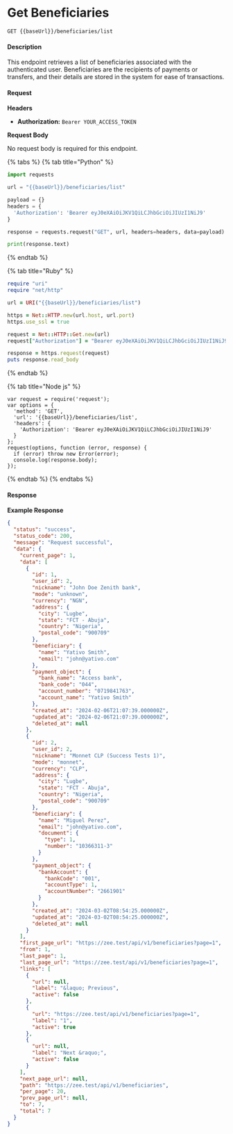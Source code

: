 # Get Beneficiaries

`GET {{baseUrl}}/beneficiaries/list`

#### Description

This endpoint retrieves a list of beneficiaries associated with the authenticated user. Beneficiaries are the recipients of payments or transfers, and their details are stored in the system for ease of transactions.

#### Request

**Headers**

* **Authorization:** `Bearer YOUR_ACCESS_TOKEN`

**Request Body**

No request body is required for this endpoint.

{% tabs %}
{% tab title="Python" %}
```python
import requests

url = "{{baseUrl}}/beneficiaries/list"

payload = {}
headers = {
  'Authorization': 'Bearer eyJ0eXAiOiJKV1QiLCJhbGciOiJIUzI1NiJ9'
}

response = requests.request("GET", url, headers=headers, data=payload)

print(response.text)

```
{% endtab %}

{% tab title="Ruby" %}
```ruby
require "uri"
require "net/http"

url = URI("{{baseUrl}}/beneficiaries/list")

https = Net::HTTP.new(url.host, url.port)
https.use_ssl = true

request = Net::HTTP::Get.new(url)
request["Authorization"] = "Bearer eyJ0eXAiOiJKV1QiLCJhbGciOiJIUzI1NiJ9"

response = https.request(request)
puts response.read_body

```
{% endtab %}

{% tab title="Node js" %}
```ejs
var request = require('request');
var options = {
  'method': 'GET',
  'url': '{{baseUrl}}/beneficiaries/list',
  'headers': {
    'Authorization': 'Bearer eyJ0eXAiOiJKV1QiLCJhbGciOiJIUzI1NiJ9'
  }
};
request(options, function (error, response) {
  if (error) throw new Error(error);
  console.log(response.body);
});

```
{% endtab %}
{% endtabs %}

#### Response

**Example Response**

```json
{
  "status": "success",
  "status_code": 200,
  "message": "Request successful",
  "data": {
    "current_page": 1,
    "data": [
      {
        "id": 1,
        "user_id": 2,
        "nickname": "John Doe Zenith bank",
        "mode": "unknown",
        "currency": "NGN",
        "address": {
          "city": "Lugbe",
          "state": "FCT - Abuja",
          "country": "Nigeria",
          "postal_code": "900709"
        },
        "beneficiary": {
          "name": "Yativo Smith",
          "email": "john@yativo.com"
        },
        "payment_object": {
          "bank_name": "Access bank",
          "bank_code": "044",
          "account_number": "0719841763",
          "account_name": "Yativo Smith"
        },
        "created_at": "2024-02-06T21:07:39.000000Z",
        "updated_at": "2024-02-06T21:07:39.000000Z",
        "deleted_at": null
      },
      {
        "id": 2,
        "user_id": 2,
        "nickname": "Monnet CLP (Success Tests 1)",
        "mode": "monnet",
        "currency": "CLP",
        "address": {
          "city": "Lugbe",
          "state": "FCT - Abuja",
          "country": "Nigeria",
          "postal_code": "900709"
        },
        "beneficiary": {
          "name": "Miguel Perez",
          "email": "john@yativo.com",
          "document": {
            "type": 1,
            "number": "10366311-3"
          }
        },
        "payment_object": {
          "bankAccount": {
            "bankCode": "001",
            "accountType": 1,
            "accountNumber": "2661901"
          }
        },
        "created_at": "2024-03-02T08:54:25.000000Z",
        "updated_at": "2024-03-02T08:54:25.000000Z",
        "deleted_at": null
      }
    ],
    "first_page_url": "https://zee.test/api/v1/beneficiaries?page=1",
    "from": 1,
    "last_page": 1,
    "last_page_url": "https://zee.test/api/v1/beneficiaries?page=1",
    "links": [
      {
        "url": null,
        "label": "&laquo; Previous",
        "active": false
      },
      {
        "url": "https://zee.test/api/v1/beneficiaries?page=1",
        "label": "1",
        "active": true
      },
      {
        "url": null,
        "label": "Next &raquo;",
        "active": false
      }
    ],
    "next_page_url": null,
    "path": "https://zee.test/api/v1/beneficiaries",
    "per_page": 20,
    "prev_page_url": null,
    "to": 7,
    "total": 7
  }
}

```
